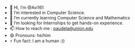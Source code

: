 - 👋 Hi, I’m @Avi161
- 👀 I’m interested in Computer Science.
- 🌱 I’m currently learning Computer Science and Mathematics
- 💞️ I’m looking for Internships to get hands-on experience.
- 📫 How to reach me : paudela@union.edu
- 😄 Pronouns: he/him
- ⚡ Fun fact: I am a human :))





